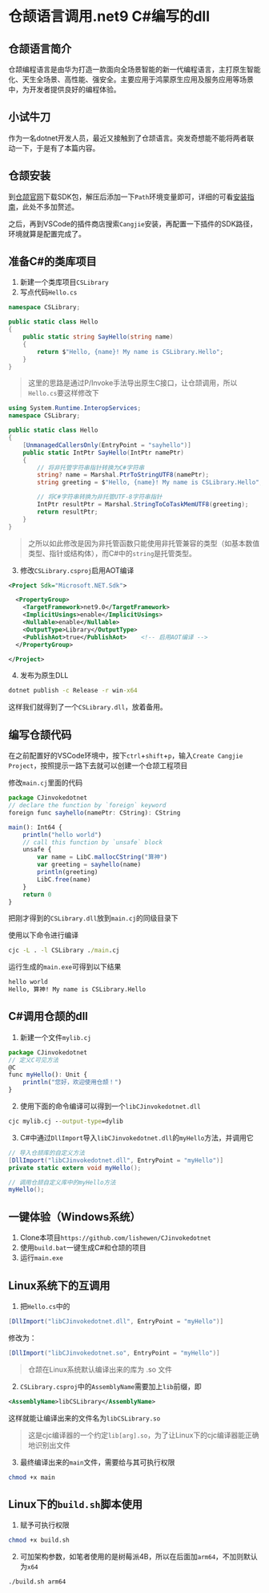 # 仓颉语言调用.net9 C#编写的dll

## 仓颉语言简介

仓颉编程语言是由华为打造一款面向全场景智能的新一代编程语言，主打原生智能化、天生全场景、高性能、强安全。主要应用于鸿蒙原生应用及服务应用等场景中，为开发者提供良好的编程体验。

## 小试牛刀

作为一名dotnet开发人员，最近又接触到了仓颉语言。突发奇想能不能将两者联动一下，于是有了本篇内容。

## 仓颉安装

到[仓颉官网](https://cangjie-lang.cn/download)下载SDK包，解压后添加一下`Path`环境变量即可，详细的可看[安装指南](https://cangjie-lang.cn/docs?url=%2F1.0.0%2Fuser_manual%2Fsource_zh_cn%2Ffirst_understanding%2Finstall_Community.html)，此处不多加赘述。

之后，再到VSCode的插件商店搜索`Cangjie`安装，再配置一下插件的SDK路径，环境就算是配置完成了。

## 准备C#的类库项目

1. 新建一个类库项目`CSLibrary`
2. 写点代码`Hello.cs`
```csharp
namespace CSLibrary;

public static class Hello
{
    public static string SayHello(string name)
    {
        return $"Hello, {name}! My name is CSLibrary.Hello";
    }
}
```

> 这里的思路是通过P/Invoke手法导出原生C接口，让仓颉调用，所以`Hello.cs`要这样修改下

```csharp
using System.Runtime.InteropServices;
namespace CSLibrary;

public static class Hello
{
    [UnmanagedCallersOnly(EntryPoint = "sayhello")]
    public static IntPtr SayHello(IntPtr namePtr)
    {
        // 将非托管字符串指针转换为C#字符串
        string? name = Marshal.PtrToStringUTF8(namePtr);
        string greeting = $"Hello, {name}! My name is CSLibrary.Hello";

        // 将C#字符串转换为非托管UTF-8字符串指针
        IntPtr resultPtr = Marshal.StringToCoTaskMemUTF8(greeting);
        return resultPtr;
    }
}
```

> 之所以如此修改是因为非托管函数只能使用非托管兼容的类型（如基本数值类型、指针或结构体），而C#中的`string`是托管类型。

3. 修改`CSLibrary.csproj`启用AOT编译
```xml
<Project Sdk="Microsoft.NET.Sdk">

  <PropertyGroup>
    <TargetFramework>net9.0</TargetFramework>
    <ImplicitUsings>enable</ImplicitUsings>
    <Nullable>enable</Nullable>
    <OutputType>Library</OutputType>
    <PublishAot>true</PublishAot>    <!-- 启用AOT编译 -->
  </PropertyGroup>

</Project>
```

4. 发布为原生DLL

```cmd
dotnet publish -c Release -r win-x64
```

这样我们就得到了一个`CSLibrary.dll`，放着备用。

## 编写仓颉代码

在之前配置好的VSCode环境中，按下`ctrl`+`shift`+`p`，输入`Create Cangjie Project`，按照提示一路下去就可以创建一个仓颉工程项目

修改`main.cj`里面的代码

```javascript
package CJinvokedotnet
// declare the function by `foreign` keyword
foreign func sayhello(namePtr: CString): CString

main(): Int64 {
    println("hello world")
    // call this function by `unsafe` block
    unsafe {
        var name = LibC.mallocCString("算神")
        var greeting = sayhello(name)
        println(greeting)
        LibC.free(name)
    }
    return 0
}

```

把刚才得到的`CSLibrary.dll`放到`main.cj`的同级目录下

使用以下命令进行编译

```cmd
cjc -L . -l CSLibrary ./main.cj
```

运行生成的`main.exe`可得到以下结果

```cmd
hello world
Hello, 算神! My name is CSLibrary.Hello
```

## C#调用仓颉的dll
1. 新建一个文件`mylib.cj`
```javascript
package CJinvokedotnet
// 定义C可见方法
@C
func myHello(): Unit {
    println("您好，欢迎使用仓颉！")
}
```
2. 使用下面的命令编译可以得到一个`libCJinvokedotnet.dll`
```cmd
cjc mylib.cj --output-type=dylib
```
3. C#中通过`DllImport`导入`libCJinvokedotnet.dll`的`myHello`方法，并调用它
```csharp
// 导入仓颉库的自定义方法
[DllImport("libCJinvokedotnet.dll", EntryPoint = "myHello")]
private static extern void myHello();

// 调用仓颉自定义库中的myHello方法
myHello();
```

## 一键体验（Windows系统）

1. Clone本项目`https://github.com/lishewen/CJinvokedotnet`
2. 使用`build.bat`一键生成C#和仓颉的项目
3. 运行`main.exe`

## Linux系统下的互调用
1. 把`Hello.cs`中的
```csharp
[DllImport("libCJinvokedotnet.dll", EntryPoint = "myHello")]
```
修改为：
```csharp
[DllImport("libCJinvokedotnet.so", EntryPoint = "myHello")]
```
> 仓颉在Linux系统默认编译出来的库为 .so 文件
2. `CSLibrary.csproj`中的`AssemblyName`需要加上`lib`前缀，即
```xml
<AssemblyName>libCSLibrary</AssemblyName>
```
这样就能让编译出来的文件名为`libCSLibrary.so`
> 这是cjc编译器的一个约定`lib[arg].so`，为了让Linux下的cjc编译器能正确地识别出文件
3. 最终编译出来的`main`文件，需要给与其可执行权限
```bash
chmod +x main
```

## Linux下的`build.sh`脚本使用
1. 赋予可执行权限
```bash
chmod +x build.sh
```
2. 可加架构参数，如笔者使用的是树莓派4B，所以在后面加`arm64`，不加则默认为`x64`
```bash
./build.sh arm64
```